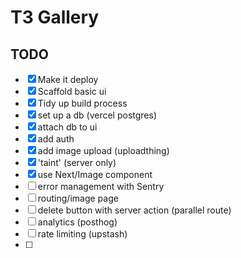 # T3 Gallery

## TODO

- [x] Make it deploy
- [x] Scaffold basic ui
- [x] Tidy up build process
- [x] set up a db (vercel postgres)
- [x] attach db to ui
- [x] add auth
- [x] add image upload (uploadthing)
- [x] 'taint' (server only)
- [x] use Next/Image component
- [ ] error management with Sentry
- [ ] routing/image page
- [ ] delete button with server action (parallel route)
- [ ] analytics (posthog)
- [ ] rate limiting (upstash)
- [ ]
